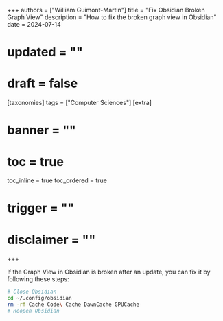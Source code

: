 +++
authors = ["William Guimont-Martin"]
title = "Fix Obsidian Broken Graph View"
description = "How to fix the broken graph view in Obsidian"
date = 2024-07-14
# updated = ""
# draft = false
[taxonomies]
tags = ["Computer Sciences"]
[extra]
# banner = ""
# toc = true
toc_inline = true
toc_ordered = true
# trigger = ""
# disclaimer = ""
+++

If the Graph View in Obsidian is broken after an update, you can fix it by following these steps:

```bash
# Close Obsidian
cd ~/.config/obsidian
rm -rf Cache Code\ Cache DawnCache GPUCache
# Reopen Obsidian
```
